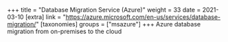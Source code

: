 +++
title = "Database Migration Service (Azure)"
weight = 33
date = 2021-03-10
[extra]
link = "https://azure.microsoft.com/en-us/services/database-migration/"
[taxonomies]
groups = ["msazure"]
+++
Azure database migration from on-premises to the cloud

